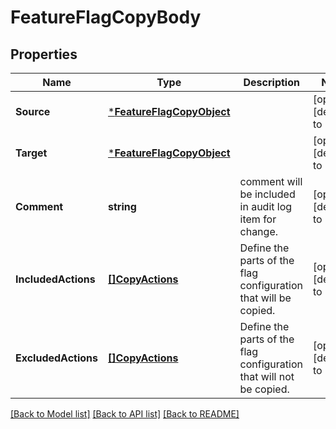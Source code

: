 # FeatureFlagCopyBody

## Properties
Name | Type | Description | Notes
------------ | ------------- | ------------- | -------------
**Source** | [***FeatureFlagCopyObject**](FeatureFlagCopyObject.md) |  | [optional] [default to null]
**Target** | [***FeatureFlagCopyObject**](FeatureFlagCopyObject.md) |  | [optional] [default to null]
**Comment** | **string** | comment will be included in audit log item for change. | [optional] [default to null]
**IncludedActions** | [**[]CopyActions**](CopyActions.md) | Define the parts of the flag configuration that will be copied. | [optional] [default to null]
**ExcludedActions** | [**[]CopyActions**](CopyActions.md) | Define the parts of the flag configuration that will not be copied. | [optional] [default to null]

[[Back to Model list]](../README.md#documentation-for-models) [[Back to API list]](../README.md#documentation-for-api-endpoints) [[Back to README]](../README.md)


